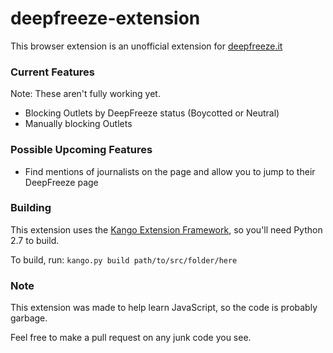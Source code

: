 # deepfreeze-extension

This browser extension is an unofficial extension for [deepfreeze.it](http://deepfreeze.it)

### Current Features
Note: These aren't fully working yet.
 * Blocking Outlets by DeepFreeze status (Boycotted or Neutral)
 * Manually blocking Outlets

### Possible Upcoming Features
 * Find mentions of journalists on the page and allow you to jump to their DeepFreeze page

### Building
This extension uses the [Kango Extension Framework](http://kangoextensions.com/), so you'll need Python 2.7 to build.

To build, run:
```kango.py build path/to/src/folder/here```

### Note
This extension was made to help learn JavaScript, so the code is probably garbage.

Feel free to make a pull request on any junk code you see.
